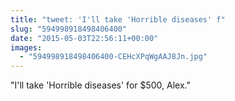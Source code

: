 ```yaml
---
title: "tweet: 'I'll take 'Horrible diseases' f"
slug: "594998918498406400"
date: "2015-05-03T22:56:11+00:00"
images:
  - "594998918498406400-CEHcXPqWgAAJ8Jn.jpg"
---
```

"I'll take 'Horrible diseases' for $500, Alex." 